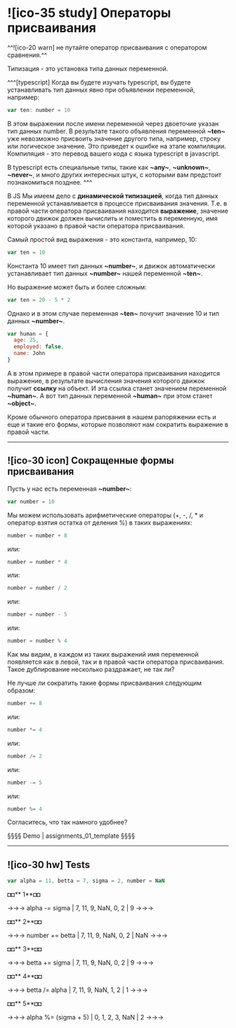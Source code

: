 # ![ico-35 study] Операторы присваивания

^^![ico-20 warn] не путайте оператор присваивания с оператором сравнения.^^

Типизация - это установка типа данных переменной.

^^^[typescript]
Когда вы будете изучать typescript, вы будете устанавливать тип данных явно при объявлении переменной, например:
~~~js
var ten: number = 10
~~~
В этом выражении после имени переменной через двоеточие указан тип данных number.
В результате такого объявления переменной **~ten~** уже невозможно присвоить значение другого типа, например, строку или логическое значение. Это приведет к ошибке на этапе компиляции. Компиляция - это перевод вашего кода с языка typescript в javascript.

В typescript есть специальные типы, такие как **~any~**, **~unknown~**, **~never~**, и много других интересных штук, с которыми вам предстоит познакомиться позднее.
^^^

В JS Мы имеем дело с **динамической типизацией**, когда тип данных переменной устанавливается в процессе присваивания значения.
Т.е. в правой части оператора присваивания находится **выражение**, значение которого движок должен вычислить и поместить в переменную, имя которой указано в правой части оператора присваивания.

Самый простой вид выражения - это константа, например, 10:

~~~js
var ten = 10
~~~

Константа 10 имеет тип данных **~number~**, и движок автоматически устанавливает тип данных **~number~** нашей переменной **~ten~**.

Но выражение может быть и более сложным:

~~~js
var ten = 20 - 5 * 2
~~~

Однако и в этом случае переменная **~ten~** почучит значение 10 и тип данных **~number~**.

~~~js
var human = {
  age: 25,
  employed: false,
  name: John
}
~~~

А в этом примере в правой части оператора присваивания находится выражение, в результате вычисления значения которого движок получит **ссылку** на объект. И эта ссылка станет значением переменной **~human~**. А вот тип данных переменной **~human~** при этом станет **~object~**.

Кроме обычного оператора присвания в нашем рапоряжении есть и еще и такие его формы, которые позволяют нам сократить выражение в правой части.

_________________________________________________________________

## ![ico-30 icon] Сокращенные формы присваивания

Пусть у нас есть переменная **~number~**:

~~~js
var number = 10
~~~

Мы можем использовать арифметические операторы (+, -, /, * и оператор взятия остатка от деления %) в таких выражениях:

~~~js
number = number + 8
~~~

или:

~~~js
number = number * 4
~~~

или:

~~~js
number = number / 2
~~~

или:

~~~js
number = number - 5
~~~

или:

~~~js
number = number % 4
~~~

Как мы видим, в каждом из таких выражений имя переменной появляется как в левой, так и в правой части оператора присваивания.
Такое дублирование несколько раздражает, не так ли?

Не лучше ли сократить такие формы присваивания следующим образом:

~~~js
number += 8
~~~

или:

~~~js
number *= 4
~~~

или:

~~~js
number /= 2
~~~

или:

~~~js
number -= 5
~~~

или:

~~~js
number %= 4
~~~

Согласитесь, что так намного удобнее?

§§§§ Demo | assignments_01_template §§§§

_________________________________________________________________

## ![ico-30 hw] Tests

~~~js
var alpha = 11, betta = 7, sigma = 2, number = NaN
~~~

◘◘** 1**◘◘

→→→ alpha -= sigma  | 7, 11, 9, NaN, 0, 2 | 9 →→→

◘◘** 2**◘◘

→→→ number += betta  | 7, 11, 9, NaN, 0, 2 | NaN →→→

◘◘** 3**◘◘

→→→ betta += sigma  | 7, 11, 9, NaN, 0, 2 | 9 →→→

◘◘** 4**◘◘

→→→ betta /= alpha  | 7, 11, 9, NaN, 1, 2 | 1 →→→

◘◘** 5**◘◘

→→→ alpha %= (sigma + 5)  | 0, 1, 2, 3, NaN | 2 →→→
